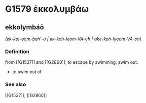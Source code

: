# G1579 ἐκκολυμβάω

## ekkolymbáō

_(ek-kol-oom-bah'-o | ek-koh-loom-VA-oh | ake-koh-lyoom-VA-oh)_

### Definition

from [[G1537]] and [[G2860]]; to escape by swimming; swim out.

- to swim out of

### See also

[[G1537]], [[G2860]]

